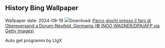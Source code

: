 ## History Bing Wallpaper
Wallpaper date: 2024-09-19
![](https://www.bing.com/th?id=OHR.PiratePlayground_IT-IT1371008895_UHD.jpg&w=1000)Download: [Parco giochi presso il faro di Obereversand a Dorum-Neufeld, Germania (© INGO WAGNER/DPA/AFP via Getty Images)](https://www.bing.com/th?id=OHR.PiratePlayground_IT-IT1371008895_UHD.jpg)

Auto get programm by LtgX
